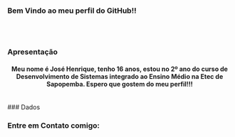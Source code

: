 ### Bem Vindo ao meu perfil do GitHub!!
<br><br>
### Apresentação

<center><h4>Meu nome é José Henrique, tenho 16 anos, estou no 2º ano do curso de Desenvolvimento de Sistemas integrado ao Ensino Médio na Etec de Sapopemba. Espero que gostem do meu perfil!!!</h4></center>
 <br> 
### Dados
<br>

### Entre em Contato comigo:

